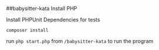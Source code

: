 ##babysitter-kata
Install PHP

Install PHPUnit Dependencies for tests

```
composer install
```

run `php start.php` from `/babysitter-kata` to run the program